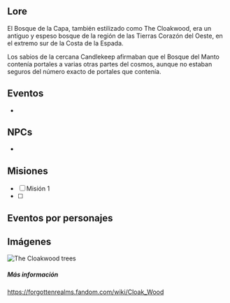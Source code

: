 ## Lore

El Bosque de la Capa, también estilizado como The Cloakwood, era un antiguo y espeso bosque de la región de las Tierras Corazón del Oeste, en el extremo sur de la Costa de la Espada.

Los sabios de la cercana Candlekeep afirmaban que el Bosque del Manto contenía portales a varias otras partes del cosmos, aunque no estaban seguros del número exacto de portales que contenía.

## Eventos

* 

## NPCs

* 

## Misiones

- [ ] Misión 1
- [ ] 

## Eventos por personajes

## Imágenes
![The Cloakwood trees](https://static.wikia.nocookie.net/forgottenrealms/images/6/6f/Cloak_Wood_CLB.jpg/revision/latest?cb=20220522102341)

##### Más información
https://forgottenrealms.fandom.com/wiki/Cloak_Wood
